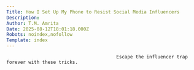 ```yaml
---
Title: How I Set Up My Phone to Resist Social Media Influencers
Description: 
Author: T.M. Amrita
Date: 2025-08-12T18:01:18.000Z
Robots: noindex,nofollow
Template: index
---
```


                                            Escape the influencer trap forever with these tricks.
                                        